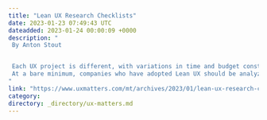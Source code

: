```yaml
---
title: "Lean UX Research Checklists"
date: 2023-01-23 07:49:43 UTC
dateadded: 2023-01-24 00:00:09 +0000
description: "
 By Anton Stout 


 Each UX project is different, with variations in time and budget constraints, user needs and business requirements, and often, goals and requirements that change over time. When you’re practicing Lean UX, your goal should be to capture research data as often as possible to help you make quick, actionable decisions. 
 At a bare minimum, companies who have adopted Lean UX should be analyzing as much user data as possible to understand what users who share the characteristics of certain user personas are doing with their product or service. Ideally, you should also endeavor to understand why users are behaving in certain ways. Read More 
"
link: "https://www.uxmatters.com/mt/archives/2023/01/lean-ux-research-checklists.php"
category:
directory: _directory/ux-matters.md
---
```

